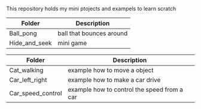 This repository holds my mini ptojects and exampels to learn scratch

| Folder | Description |
| --- | --- |
| Ball_pong | ball that bounces around
| Hide_and_seek | mini game 




| Folder | Description |
| --- | --- |
| Cat_walking | example how to move a object
| Car_left_right | example how to make a car drive
| Car_speed_control | example how to control the speed from a car
